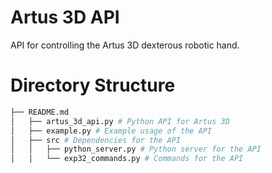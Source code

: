 # Artus 3D API

API for controlling the Artus 3D dexterous robotic hand.

# Directory Structure
```bash
├── README.md
│   ├── artus_3d_api.py # Python API for Artus 3D
│   ├── example.py # Example usage of the API
│   ├── src # Dependencies for the API
│   │   ├── python_server.py # Python server for the API
│   │   └── exp32_commands.py # Commands for the API
